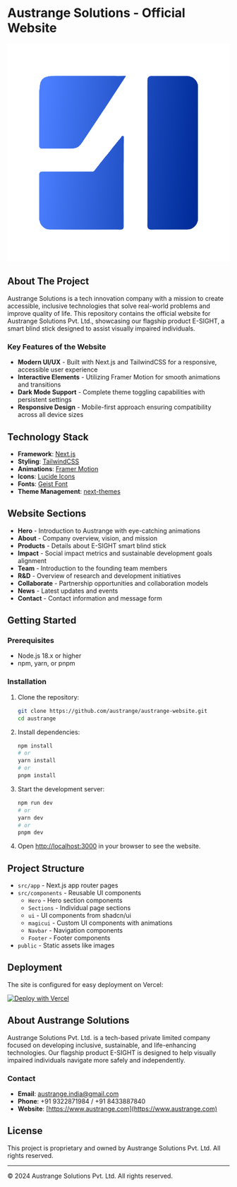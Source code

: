 # Austrange Solutions - Official Website

![Austrange Logo](public/Austrange%20Logo.png)

## About The Project

Austrange Solutions is a tech innovation company with a mission to create accessible, inclusive technologies that solve real-world problems and improve quality of life. This repository contains the official website for Austrange Solutions Pvt. Ltd., showcasing our flagship product E-SIGHT, a smart blind stick designed to assist visually impaired individuals.

### Key Features of the Website

- **Modern UI/UX** - Built with Next.js and TailwindCSS for a responsive, accessible user experience
- **Interactive Elements** - Utilizing Framer Motion for smooth animations and transitions
- **Dark Mode Support** - Complete theme toggling capabilities with persistent settings
- **Responsive Design** - Mobile-first approach ensuring compatibility across all device sizes

## Technology Stack

- **Framework**: [Next.js](https://nextjs.org/)
- **Styling**: [TailwindCSS](https://tailwindcss.com/)
- **Animations**: [Framer Motion](https://www.framer.com/motion/)
- **Icons**: [Lucide Icons](https://lucide.dev/)
- **Fonts**: [Geist Font](https://vercel.com/font)
- **Theme Management**: [next-themes](https://github.com/pacocoursey/next-themes)

## Website Sections

- **Hero** - Introduction to Austrange with eye-catching animations
- **About** - Company overview, vision, and mission
- **Products** - Details about E-SIGHT smart blind stick
- **Impact** - Social impact metrics and sustainable development goals alignment
- **Team** - Introduction to the founding team members
- **R&D** - Overview of research and development initiatives
- **Collaborate** - Partnership opportunities and collaboration models
- **News** - Latest updates and events
- **Contact** - Contact information and message form

## Getting Started

### Prerequisites

- Node.js 18.x or higher
- npm, yarn, or pnpm

### Installation

1. Clone the repository:
   ```bash
   git clone https://github.com/austrange/austrange-website.git
   cd austrange
   ```

2. Install dependencies:
   ```bash
   npm install
   # or
   yarn install
   # or
   pnpm install
   ```

3. Start the development server:
   ```bash
   npm run dev
   # or
   yarn dev
   # or
   pnpm dev
   ```

4. Open [http://localhost:3000](http://localhost:3000) in your browser to see the website.

## Project Structure

- `src/app` - Next.js app router pages
- `src/components` - Reusable UI components
  - `Hero` - Hero section components
  - `Sections` - Individual page sections
  - `ui` - UI components from shadcn/ui
  - `magicui` - Custom UI components with animations
  - `Navbar` - Navigation components
  - `Footer` - Footer components
- `public` - Static assets like images

## Deployment

The site is configured for easy deployment on Vercel:

[![Deploy with Vercel](https://vercel.com/button)](https://vercel.com/new/clone?repository-url=https://github.com/austrange/austrange-website)

## About Austrange Solutions

Austrange Solutions Pvt. Ltd. is a tech-based private limited company focused on developing inclusive, sustainable, and life-enhancing technologies. Our flagship product E-SIGHT is designed to help visually impaired individuals navigate more safely and independently.

### Contact

- **Email**: [austrange.india@gmail.com](mailto:austrange.india@gmail.com)
- **Phone**: +91 9322871984 / +91 8433887840
- **Website**: [https://www.austrange.com](https://www.austrange.com)

## License

This project is proprietary and owned by Austrange Solutions Pvt. Ltd. All rights reserved.

---

© 2024 Austrange Solutions Pvt. Ltd. All rights reserved.
